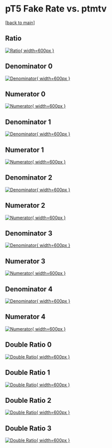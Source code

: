 # pT5 Fake Rate vs. ptmtv

[[back to main](./)]



## Ratio

[![Ratio](../mtv/var/pT5_fakerate_ptmtv.png){ width=600px }](../mtv/var/pT5_fakerate_ptmtv.pdf)

## Denominator 0

[![Denominator](../mtv/den/pT5_fakerate_ptmtv_den0.png){ width=600px }](../mtv/den/pT5_fakerate_ptmtv_den0.pdf)

## Numerator 0

[![Numerator](../mtv/num/pT5_fakerate_ptmtv_num0.png){ width=600px }](../mtv/num/pT5_fakerate_ptmtv_num0.pdf)

## Denominator 1

[![Denominator](../mtv/den/pT5_fakerate_ptmtv_den1.png){ width=600px }](../mtv/den/pT5_fakerate_ptmtv_den1.pdf)

## Numerator 1

[![Numerator](../mtv/num/pT5_fakerate_ptmtv_num1.png){ width=600px }](../mtv/num/pT5_fakerate_ptmtv_num1.pdf)

## Denominator 2

[![Denominator](../mtv/den/pT5_fakerate_ptmtv_den2.png){ width=600px }](../mtv/den/pT5_fakerate_ptmtv_den2.pdf)

## Numerator 2

[![Numerator](../mtv/num/pT5_fakerate_ptmtv_num2.png){ width=600px }](../mtv/num/pT5_fakerate_ptmtv_num2.pdf)

## Denominator 3

[![Denominator](../mtv/den/pT5_fakerate_ptmtv_den3.png){ width=600px }](../mtv/den/pT5_fakerate_ptmtv_den3.pdf)

## Numerator 3

[![Numerator](../mtv/num/pT5_fakerate_ptmtv_num3.png){ width=600px }](../mtv/num/pT5_fakerate_ptmtv_num3.pdf)

## Denominator 4

[![Denominator](../mtv/den/pT5_fakerate_ptmtv_den4.png){ width=600px }](../mtv/den/pT5_fakerate_ptmtv_den4.pdf)

## Numerator 4

[![Numerator](../mtv/num/pT5_fakerate_ptmtv_num4.png){ width=600px }](../mtv/num/pT5_fakerate_ptmtv_num4.pdf)

## Double Ratio 0

[![Double Ratio](../mtv/ratio/pT5_fakerate_ptmtv_ratio0.png){ width=600px }](../mtv/ratio/pT5_fakerate_ptmtv_ratio0.pdf)

## Double Ratio 1

[![Double Ratio](../mtv/ratio/pT5_fakerate_ptmtv_ratio1.png){ width=600px }](../mtv/ratio/pT5_fakerate_ptmtv_ratio1.pdf)

## Double Ratio 2

[![Double Ratio](../mtv/ratio/pT5_fakerate_ptmtv_ratio2.png){ width=600px }](../mtv/ratio/pT5_fakerate_ptmtv_ratio2.pdf)

## Double Ratio 3

[![Double Ratio](../mtv/ratio/pT5_fakerate_ptmtv_ratio3.png){ width=600px }](../mtv/ratio/pT5_fakerate_ptmtv_ratio3.pdf)

